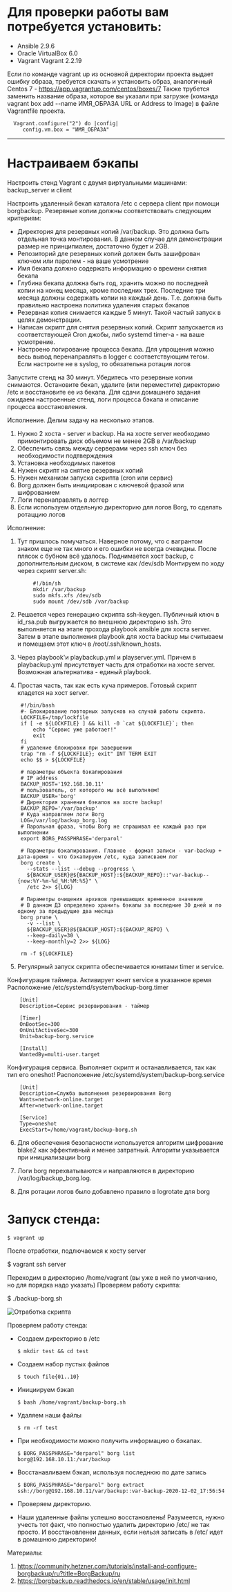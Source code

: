 # Для проверки работы вам потребуется установить:
- Ansible 2.9.6
- Oracle VirtualBox 6.0
- Vagrant Vagrant 2.2.19

Если по команде vagrant up из основной директории проекта выдает ошибку образа, требуется скачать и установить образ, аналогичный Centos 7 -  https://app.vagrantup.com/centos/boxes/7
Также трубется заменить название образа, которое вы указали при загрузке (команда vagrant box add --name ИМЯ_ОБРАЗА URL or Address to Image) в файле Vagrantfile проекта.

      Vagrant.configure("2") do |config|
         config.vm.box = "ИМЯ_ОБРАЗА"

------------------------------------------------------------

# Настраиваем бэкапы
Настроить стенд Vagrant с двумя виртуальными машинами: backup_server и client

Настроить удаленный бекап каталога /etc c сервера client при помощи borgbackup. Резервные копии должны соответствовать следующим критериям:

- Директория для резервных копий /var/backup. Это должна быть отдельная точка монтирования. В данном случае для демонстрации размер не принципиален, достаточно будет и 2GB.
- Репозиторий дле резервных копий должен быть зашифрован ключом или паролем - на ваше усмотрение
- Имя бекапа должно содержать информацию о времени снятия бекапа
- Глубина бекапа должна быть год, хранить можно по последней копии на конец месяца, кроме последних трех. Последние три месяца должны содержать копии на каждый день. Т.е. должна быть правильно настроена политика удаления старых бэкапов
- Резервная копия снимается каждые 5 минут. Такой частый запуск в целях демонстрации.
- Написан скрипт для снятия резервных копий. Скрипт запускается из соответствующей Cron джобы, либо systemd timer-а - на ваше усмотрение.
- Настроено логирование процесса бекапа. Для упрощения можно весь вывод перенаправлять в logger с соответствующим тегом. Если настроите не в syslog, то обязательна ротация логов

Запустите стенд на 30 минут. Убедитесь что резервные копии снимаются. Остановите бекап, удалите (или переместите) директорию /etc и восстановите ее из бекапа. Для сдачи домашнего задания ожидаем настроенные стенд, логи процесса бэкапа и описание процесса восстановления.


Исполнение.
Делим задачу на несколько этапов.
1. Нужно 2 хоста - server и backup. На на хосте server необходимо примонтировать диск объемом не менее 2GB в /var/backup
2. Обеспечить связь между серверами через ssh ключ без необходимости подтверждения
3. Установка необходимых пакетов
4. Нужен скрипт на снятие резервных копий
5. Нужен механизм запуска скрипта (cron или сервис)
6. Borg должен быть инициирован с ключевой фразой или шифрованием
7. Логи перенаправлять в логгер
8. Если используем отдельную директорию для логов Borg, то сделать ротаццию логов

Исполнение:

1. Тут пришлось помучаться. Наверное потому, что с вагрантом знаком еще не так много и его ошибки не всегда очевидны. После плясок с бубном всё удалось. Поднимается хост backup, с дополнительным диском, в системе как /dev/sdb
Монтируем по ходу через скрипт server.sh:
      
            #!/bin/sh
            mkdir /var/backup
            sudo mkfs.xfs /dev/sdb
            sudo mount /dev/sdb /var/backup

2. Решается через генерацию скрипта ssh-keygen. Публичный ключ в id_rsa.pub выгружается во внешнюю директорию ssh. Это выполняется на этапе прохода playbook ansible для хоста server. Затем в этапе выполнения playbook для хоста backup мы считываем и помещаем этот ключ в /root/.ssh/known_hosts.
3. Через playbook'и playbackup.yml и playserver.yml. Причем в playbackup.yml присутствует часть для отработки на хосте server. Возможная альтернатива - единый playbook.
4. Простая часть, так как есть куча примеров. Готовый скрипт кладется на хост server.

        #!/bin/bash
        #- Блокирование повторных запусков на случай работы скрипта.
        LOCKFILE=/tmp/lockfile
        if [ -e ${LOCKFILE} ] && kill -0 `cat ${LOCKFILE}`; then
            echo "Сервис уже работает!"
            exit
        fi
        # удаление блокировки при завершении
        trap "rm -f ${LOCKFILE}; exit" INT TERM EXIT
        echo $$ > ${LOCKFILE}
        
        # параметры объекта бэкапирования
        # IP address
        BACKUP_HOST='192.168.10.11'
        # пользователь, от которого мы всё выполняем!
        BACKUP_USER='borg'
        # Директория хранения бэкапов на хосте backup!
        BACKUP_REPO='/var/backup'
        # Куда направляем логи Borg
        LOG=/var/log/backup_borg.log
        # Парольная фраза, чтобы Borg не спрашивал ее каждый раз при выполнении
        export BORG_PASSPHRASE='derparol'
        
        # Параметры бэкапирования. Главное - формат записи - var-backup + дата-время - что бэкапируем /etc, куда записваем лог
        borg create \
          --stats --list --debug --progress \
          ${BACKUP_USER}@${BACKUP_HOST}:${BACKUP_REPO}::"var-backup--{now:%Y-%m-%d_%H:%M:%S}" \
          /etc 2>> ${LOG}
        
        # Параметры очищения архивов превышающих временное значение
        # В данном ДЗ определено хранить бэкапы за последние 30 дней и по одному за предыдущие два месяца
        borg prune \
          -v --list \
          ${BACKUP_USER}@${BACKUP_HOST}:${BACKUP_REPO} \
          --keep-daily=30 \
          --keep-monthly=2 2>> ${LOG}
        
        rm -f ${LOCKFILE}

5. Регулярный запуск скрипта обеспечивается юнитами timer и service. 

Конфигурация таймера. Активирует юнит service в указанное время
Расположение  /etc/systemd/system/backup-borg.timer

        [Unit]
        Description=Сервис резервирования - таймер

        [Timer]
        OnBootSec=300
        OnUnitActiveSec=300
        Unit=backup-borg.service

        [Install]
        WantedBy=multi-user.target


Конфигурация сервиса. Выполняет скрипт и останавливается, так как тип его oneshot!
Расположение /etc/systemd/system/backup-borg.service
        
        [Unit]
        Description=Служба выполнения резервирования Borg
        Wants=network-online.target
        After=network-online.target

        [Service]
        Type=oneshot
        ExecStart=/home/vagrant/backup-borg.sh

6. Для обеспечения безопасности используется алгоритм шифрование blake2 как эффективный и менее затратный. Алгоритм указывается при инициализации borg

7. Логи borg перехватываются и направляются в директорию /var/log/backup_borg.log. 

8. Для ротации логов было добавлено правило в logrotate для borg

# Запуск стенда:
    
    $ vagrant up

После отработки, подлючаемся к хосту server

$ vagrant ssh server

Переходим в директорию /home/vagrant (вы уже в ней по умолчанию, но для порядка надо указать)
Проверяем работу скрипта:

$ ./backup-borg.sh

![Отработка скрипта](https://github.com/RaibeartRuadh/backup/blob/main/backup.png)

Проверяем работу стенда:

- Создаем директорию в /etc

      $ mkdir test && cd test

- Создаем набор пустых файлов

      $ touch file{01..10}

- Инициируем бэкап

      $ bash /home/vagrant/backup-borg.sh

- Удаляем наши файлы

      $ rm -rf test

- При необходимости можно получить информацию о бэкапах.
      
      $ BORG_PASSPHRASE="derparol" borg list borg@192.168.10.11:/var/backup

- Восстанавливаем бэкап, используя последнюю по дате запись
      
      $ BORG_PASSPHRASE="derparol" borg extract ssh://borg@192.168.10.11/var/backup::var-backup-2020-12-02_17:56:54

- Проверяем директорию.
- Наши удаленные файлы успешно восстановлены! Разумеется, нужно учесть тот факт, что полностью удалить директорию /etc/ не так просто. И восстановленеи данных, если нельзя записать в /etc/ идет в домашнюю директорию!


Материалы:
1. https://community.hetzner.com/tutorials/install-and-configure-borgbackup/ru?title=BorgBackup/ru
2. https://borgbackup.readthedocs.io/en/stable/usage/init.html

